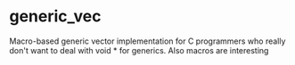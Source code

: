 # generic_vec
Macro-based generic vector implementation for C programmers who really don't want to deal with void * for generics. Also macros are interesting
